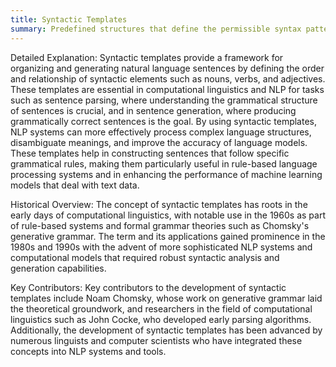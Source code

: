 ```yaml
---
title: Syntactic Templates
summary: Predefined structures that define the permissible syntax patterns for sentences in natural language processing (NLP) to facilitate parsing and generation tasks.
---
```

Detailed Explanation:
Syntactic templates provide a framework for organizing and generating natural language sentences by defining the order and relationship of syntactic elements such as nouns, verbs, and adjectives. These templates are essential in computational linguistics and NLP for tasks such as sentence parsing, where understanding the grammatical structure of sentences is crucial, and in sentence generation, where producing grammatically correct sentences is the goal. By using syntactic templates, NLP systems can more effectively process complex language structures, disambiguate meanings, and improve the accuracy of language models. These templates help in constructing sentences that follow specific grammatical rules, making them particularly useful in rule-based language processing systems and in enhancing the performance of machine learning models that deal with text data.

Historical Overview:
The concept of syntactic templates has roots in the early days of computational linguistics, with notable use in the 1960s as part of rule-based systems and formal grammar theories such as Chomsky's generative grammar. The term and its applications gained prominence in the 1980s and 1990s with the advent of more sophisticated NLP systems and computational models that required robust syntactic analysis and generation capabilities.

Key Contributors:
Key contributors to the development of syntactic templates include Noam Chomsky, whose work on generative grammar laid the theoretical groundwork, and researchers in the field of computational linguistics such as John Cocke, who developed early parsing algorithms. Additionally, the development of syntactic templates has been advanced by numerous linguists and computer scientists who have integrated these concepts into NLP systems and tools.